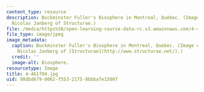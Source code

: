 ```yaml
---
content_type: resource
description: Buckminster Fuller's Biosphere in Montreal, Quebec. (Image courtesy of
  Nicolas Janberg of Structurae.)
file: /media/https%3A/open-learning-course-data-rc.s3.amazonaws.com/4-461-building-technology-i-materials-and-construction-fall-2004/98dbd6790062f55321758bbba7e15007_4-461f04.jpg
file_type: image/jpeg
image_metadata:
  caption: Buckminster Fuller's Biosphere in Montreal, Quebec. (Image courtesy of
    Nicolas Janberg of [Structurae](http://www.structurae.net/).)
  credit: ''
  image-alt: Biosphere.
resourcetype: Image
title: 4-461f04.jpg
uid: 98dbd679-0062-f553-2175-8bbba7e15007
---
```

